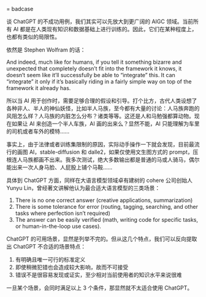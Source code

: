 = badcase

谈 ChatGPT 的不成功用例，我们其实可以先放大到更广阔的 AIGC 领域。当前所有 AI 都是在人类现有知识和数据基础上进行训练的。因此，它们在某种程度上，也都有类似的局限性。

依然是 Stephen Wolfram 的话：

 And indeed, much like for humans, if you tell it something bizarre and unexpected that completely doesn’t fit into the framework it knows, it doesn’t seem like it’ll successfully be able to “integrate” this. It can “integrate” it only if it’s basically riding in a fairly simple way on top of the framework it already has.

所以当 AI 用于创作时，需要足够合理的假设和引导。打个比方，古代人类设想了各种非人、半人的神仙妖怪，比如半人马族，至今都有大量的讨论：人马族奔跑的风阻怎么样？人马族的内脏怎么分布？诸类等等。这还是人和马勉强都算动物。现在如果让 AI 来创造一个半人车族，AI 画的出来么？显然不能，AI 只能理解为车里的司机或者车外的模特……

事实上，由于法律或者训练集限制的原因，实际动手操作一下就会发现，目前最流行的画图 AI，stable-diffusion 和 dalle2，如果仅使用文生图方式的 prompt，压根连人马族都画不出来。我多次测试，绝大多数输出都是普通的马或人骑马，偶尔能出来一次人身马脸、人屁股上铺个马鞍……

具体到 ChatGPT 方面，同样在大语言模型领域卓有建树的 cohere 公司创始人 Yunyu Lin，曾经著文讲解他认为最合适大语言模型的三类场景：

 1. There is no one correct answer (creative applications, summarization)
 2. There is some tolerance for error (routing, tagging, searching, and other tasks where perfection isn’t required)
 3. The answer can be easily verified (math, writing code for specific tasks, or human-in-the-loop use cases).

ChatGPT 的可用场景，显然是列举不完的。但从这几个特点，我们可以反向提取出 ChatGPT 不合适的场景特点：

1. 有明确且唯一可行的标准定义
2. 即使稍微犯错也会造成较大影响，故而不可接受
3. 错误不是很容易发现或证实，至少相对当前使用者的知识水平来说很难

一旦某个场景，会同时满足以上 3 个条件，那显然就不太适合使用 ChatGPT。

